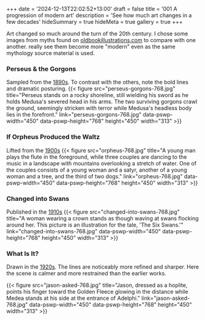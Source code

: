 +++
date = '2024-12-13T22:02:52+13:00'
draft = false
title = '001 A progression of modern art'
description = 'See how much art changes in a few decades'
hideSummary = true
hideMeta = true
gallery = true
+++
<script>
window.lightbox.init()
</script>
Art changed so much around the turn of the 20th century. I chose some images from myths found on [oldbookillustrations.com](https://www.oldbookillustrations.com/) to compare with one another. really see them become more "modern" even as the same mythology source material is used.

### Perseus & the Gorgons
Sampled from the [1890s](https://www.oldbookillustrations.com/illustrations/perseus-gorgons/). To contrast with the others, note the bold lines and dramatic posturing.
{{< figure src="perseus-gorgons-768.jpg" title="Perseus stands on a rocky shoreline, still wielding his sword as he holds Medusa's severed head in his arms. The two surviving gorgons crawl the ground, seemingly stricken with terror while Medusa's headless body lies in the forefront." link="perseus-gorgons-768.jpg" data-pswp-width="450" data-pswp-height="768" height="450" width="313" >}}

### If Orpheus Produced the Waltz
Lifted from the [1900s](https://www.oldbookillustrations.com/illustrations/orpheus/)
{{< figure src="orpheus-768.jpg" title="A young man plays the flute in the foreground, while three couples are dancing to the music in a landscape with mountains overlooking a stretch of water. One of the couples consists of a young woman and a satyr, another of a young woman and a tree, and the third of two dogs." link="orpheus-768.jpg" data-pswp-width="450" data-pswp-height="768" height="450" width="313" >}}

### Changed into Swans
Published in the [1910s](https://www.oldbookillustrations.com/illustrations/changed-into-swans/)
{{< figure src="changed-into-swans-768.jpg" title="A woman wearing a crown stands as though waving at swans flocking around her. This picture is an illustration for the tale, 'The Six Swans.'" link="changed-into-swans-768.jpg" data-pswp-width="450" data-pswp-height="768" height="450" width="313" >}}

### What Is It?
Drawn in the [1920s](https://www.oldbookillustrations.com/illustrations/jason-asked/). The lines are noticeably more refined and sharper. Here the scene is calmer and more restrained than the earlier works.

{{< figure src="jason-asked-768.jpg" title="Jason, dressed as a hoplite, points his finger toward the Golden Fleece glowing in the distance while Medea stands at his side at the entrance of Adelphi." link="jason-asked-768.jpg" data-pswp-width="450" data-pswp-height="768" height="450" width="313" >}}
